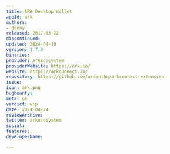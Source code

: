 ```yaml
---
title: ARK Desktop Wallet
appId: ark
authors:
- danny
released: 2017-03-22
discontinued: 
updated: 2024-04-10
version: 1.7.0
binaries: 
provider: ArkEcosystem
providerWebsite: https://ark.io/
website: https://arkconnect.io/
repository: https://github.com/ardenthq/arkconnect-extension
issue: 
icon: ark.png
bugbounty: 
meta: ok
verdict: wip
date: 2024-04-24
reviewArchive: 
twitter: arkecosystem
social: 
features: 
developerName: 

---
```


